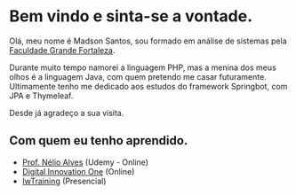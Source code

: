 # Bem vindo e sinta-se a vontade. 

Olá, meu nome é Madson Santos, sou formado em análise de sistemas pela [Faculdade Grande Fortaleza](http://unigrande.edu.br/ "Faculdade Grande Fortaleza").  

Durante muito tempo namorei a linguagem PHP, mas a menina dos meus olhos é a linguagem Java, com quem pretendo me casar futuramente. Ultimamente tenho me dedicado aos estudos do framework Springbot, com JPA e Thymeleaf.

Desde já agradeço a sua visita.

## Com quem eu tenho aprendido.
- [Prof. Nélio Alves](https://www.udemy.com/user/nelio-alves/ "Prof. Nélio Alves") (Udemy - Online)
- [Digital Innovation One](https://web.digitalinnovation.one/tracks "Digital Innovation One") (Online)
- [IwTraining](https://www.iwtraining.com.br/ "IwTraining") (Presencial)

<!--
**MadsonSantosCe/MadsonSantosCe** is a ✨ _special_ ✨ repository because its `README.md` (this file) appears on your GitHub profile.

Here are some ideas to get you started:

- 🔭 I’m currently working on ...
- 🌱 I’m currently learning ...
- 👯 I’m looking to collaborate on ...
- 🤔 I’m looking for help with ...
- 💬 Ask me about ...
- 📫 How to reach me: ...
- 😄 Pronouns: ...
- ⚡ Fun fact: ...
-->
